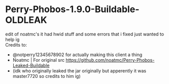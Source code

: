 # Perry-Phobos-1.9.0-Buildable-OLDLEAK  
edit of noatmc's it had hwid stuff and some errors that i fixed just wanted to help ig  
  Credits to:
  - @notperry12345678902 for actually making this client a thing  
  - Noatmc | For original src https://github.com/noatmc/Perry-Phobos-Leaked-Buildable  
  - (idk who originally leaked the jar originally but apperently it was master7720 so credits to him ig)  
